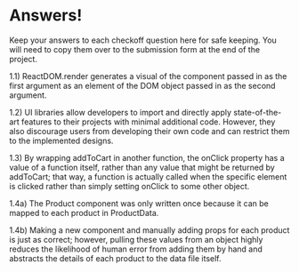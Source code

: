# Answers!
Keep your answers to each checkoff question here for safe keeping. You will need to copy them over to the submission form at the end of the project.

1.1) ReactDOM.render generates a visual of the component passed in as the first argument as an element of the DOM object passed in as the second argument.

1.2) UI libraries allow developers to import and directly apply state-of-the-art features to their projects with minimal additional code. However, they also discourage users from developing their own code and can restrict them to the implemented designs.

1.3) By wrapping addToCart in another function, the onClick property has a value of a function itself, rather than any value that might be returned by addToCart; that way, a function is actually called when the specific element is clicked rather than simply setting onClick to some other object.

1.4a) The Product component was only written once because it can be mapped to each product in ProductData.

1.4b) Making a new component and manually adding props for each product is just as correct; however, pulling these values from an object highly reduces the likelihood of human error from adding them by hand and abstracts the details of each product to the data file itself.

